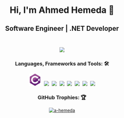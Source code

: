 <h1 align="center">Hi, I'm Ahmed Hemeda 👑</h1>
<h2 align="center">Software Engineer | .NET Developer</h2> <br>
<p align="center"> <img src="https://komarev.com/ghpvc/?username=a-hemeda&label=Profile+Views&color=800000&style=flat" height="40"/> </p>
<h3 align="center">Languages, Frameworks and Tools: 🛠️</h3>
<p align="center"> <img src="https://raw.githubusercontent.com/devicons/devicon/master/icons/csharp/csharp-original.svg" height="40"/> <img width="1" />
  <img src="https://skillicons.dev/icons?i=dotnet" height="40"/> <img width="1" />
  <img src="https://cdn.jsdelivr.net/gh/devicons/devicon/icons/dotnetcore/dotnetcore-original.svg" height="40"/> <img width="1" />
  <img src="https://cdn.simpleicons.org/html5/E34F26" height="40"/> <img width="1" />
  <img src="https://cdn.simpleicons.org/css3/1572B6" height="40"/> <img width="1" />
  <img src="https://www.vectorlogo.zone/logos/git-scm/git-scm-icon.svg" height="40"/> <img width="1" />
  <img src="https://www.vectorlogo.zone/logos/firebase/firebase-icon.svg" height="40"/> <img width="1" />
  <img src="https://skillicons.dev/icons?i=github" height="40"/> </p>
<h3 align="center">GitHub Trophies: 🏆</h3>
<p align="center"> <a href="https://github.com/ryo-ma/github-profile-trophy"><img src="https://github-profile-trophy.vercel.app/?username=a-hemeda&theme=algolia" alt="a-hemeda" /></a> </p>

